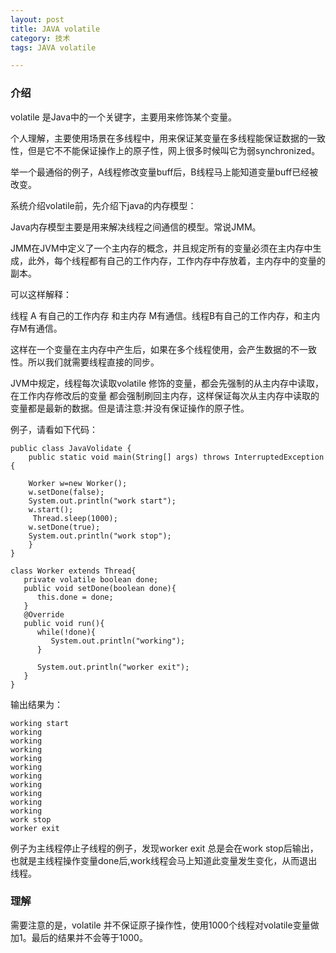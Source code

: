 ```yaml
---
layout: post
title: JAVA volatile 
category: 技术
tags: JAVA volatile 

---
```


### 介绍

volatile  是Java中的一个关键字，主要用来修饰某个变量。

个人理解，主要使用场景在多线程中，用来保证某变量在多线程能保证数据的一致性，但是它不不能保证操作上的原子性，网上很多时候叫它为弱synchronized。

举一个最通俗的例子，A线程修改变量buff后，B线程马上能知道变量buff已经被改变。

系统介绍volatile前，先介绍下java的内存模型：

Java内存模型主要是用来解决线程之间通信的模型。常说JMM。

JMM在JVM中定义了一个主内存的概念，并且规定所有的变量必须在主内存中生成，此外，每个线程都有自己的工作内存，工作内存中存放着，主内存中的变量的副本。

可以这样解释：

线程 A   有自己的工作内存 和主内存 M有通信。线程B有自己的工作内存，和主内存M有通信。


这样在一个变量在主内存中产生后，如果在多个线程使用，会产生数据的不一致性。所以我们就需要线程直接的同步。

JVM中规定，线程每次读取volatile 修饰的变量，都会先强制的从主内存中读取，在工作内存修改后的变量
都会强制刷回主内存，这样保证每次从主内存中读取的变量都是最新的数据。但是请注意:并没有保证操作的原子性。

例子，请看如下代码：
	
	public class JavaVolidate {
		public static void main(String[] args) throws InterruptedException {
	
		Worker w=new Worker();
		w.setDone(false);
		System.out.println("work start");
		w.start();
		 Thread.sleep(1000);
	    w.setDone(true);
		System.out.println("work stop");
	   	}
	}

	class Worker extends Thread{  
	   private volatile boolean done;  
	   public void setDone(boolean done){  
	      this.done = done;  
	   }  
	   @Override
	   public void run(){  
	      while(!done){  
	         System.out.println("working");  
	      }  
	      
	      System.out.println("worker exit");
	   }  
	}  


输出结果为：

	working start
	working
	working
	working
	working
	working
	working
	working
	working
	working
	working
	work stop
	worker exit

例子为主线程停止子线程的例子，发现worker exit 总是会在work stop后输出，也就是主线程操作变量done后,work线程会马上知道此变量发生变化，从而退出线程。


### 理解
需要注意的是，volatile 并不保证原子操作性，使用1000个线程对volatile变量做加1。最后的结果并不会等于1000。
